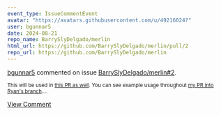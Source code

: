 ```yaml
---
event_type: IssueCommentEvent
avatar: "https://avatars.githubusercontent.com/u/49216024?"
user: bgunnar5
date: 2024-08-21
repo_name: BarrySlyDelgado/merlin
html_url: https://github.com/BarrySlyDelgado/merlin/pull/2
repo_url: https://github.com/BarrySlyDelgado/merlin
---
```


<a href='https://github.com/bgunnar5' target='_blank'>bgunnar5</a> commented on issue <a href='https://github.com/BarrySlyDelgado/merlin/pull/2' target='_blank'>BarrySlyDelgado/merlin#2</a>.

<small>This will be used in [this PR as well](https://github.com/LLNL/merlin/pull/489). You can see example usage throughout [my PR into Ryan's branch](https://github.com/ryannova/merlin/pull/2)....</small>

<a href='https://github.com/BarrySlyDelgado/merlin/pull/2' target='_blank'>View Comment</a>